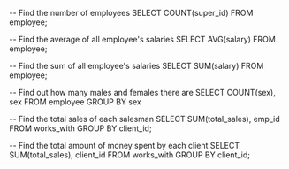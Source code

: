 
-- Find the number of employees
SELECT COUNT(super_id)
FROM employee;

-- Find the average of all employee's salaries
SELECT AVG(salary)
FROM employee;

-- Find the sum of all employee's salaries
SELECT SUM(salary)
FROM employee;

-- Find out how many males and females there are
SELECT COUNT(sex), sex
FROM employee
GROUP BY sex

-- Find the total sales of each salesman
SELECT SUM(total_sales), emp_id
FROM works_with
GROUP BY client_id;

-- Find the total amount of money spent by each client
SELECT SUM(total_sales), client_id
FROM works_with
GROUP BY client_id;
